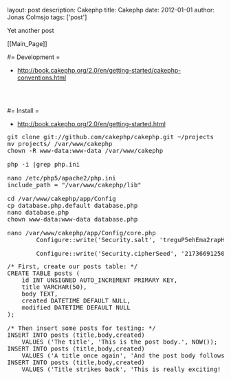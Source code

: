 layout: post
description: Cakephp
title: Cakephp
date: 2012-01-01
author: Jonas Colmsjo
tags: ['post']

Yet another post





[[Main_Page]]



#= Development =

* http://book.cakephp.org/2.0/en/getting-started/cakephp-conventions.html

<pre>


</pre>


#= Install =

* http://book.cakephp.org/2.0/en/getting-started.html

<pre>
git clone git://github.com/cakephp/cakephp.git ~/projects
mv projects/ /var/www/cakephp
chown -R www-data:www-data /var/www/cakephp

php -i |grep php.ini

nano /etc/php5/apache2/php.ini 
include_path = "/var/www/cakephp/lib"

cd /var/www/cakephp/app/Config
cp database.php.default database.php
nano database.php
chown www-data:www-data database.php

nano /var/www/cakephp/app/Config/core.php
        Configure::write('Security.salt', 'treguP5ehEma2rapHuresWEcREr29A');

        Configure::write('Security.cipherSeed', '217366912509846845557076806195');
</pre>


<pre>
/* First, create our posts table: */
CREATE TABLE posts (
    id INT UNSIGNED AUTO_INCREMENT PRIMARY KEY,
    title VARCHAR(50),
    body TEXT,
    created DATETIME DEFAULT NULL,
    modified DATETIME DEFAULT NULL
);

/* Then insert some posts for testing: */
INSERT INTO posts (title,body,created)
    VALUES ('The title', 'This is the post body.', NOW());
INSERT INTO posts (title,body,created)
    VALUES ('A title once again', 'And the post body follows.', NOW());
INSERT INTO posts (title,body,created)
    VALUES ('Title strikes back', 'This is really exciting! Not.', NOW());
</pre>
